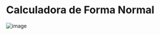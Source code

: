# Calculadora de Forma Normal

![image](https://user-images.githubusercontent.com/87790842/159117430-b97e0034-1605-45c2-bdec-448a1e37eaeb.png)
